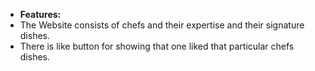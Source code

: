 - **Features:**
- The Website consists of chefs and their expertise and their signature dishes.
- There is like button for showing that one liked that particular chefs dishes.
